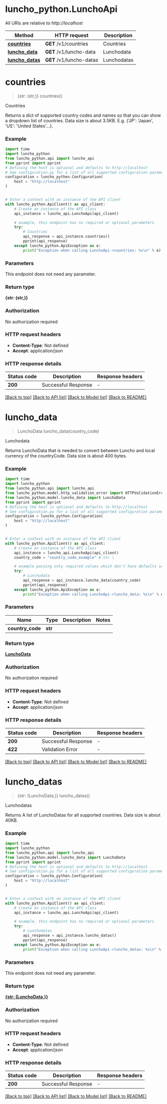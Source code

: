# luncho_python.LunchoApi

All URIs are relative to *http://localhost*

Method | HTTP request | Description
------------- | ------------- | -------------
[**countries**](LunchoApi.md#countries) | **GET** /v1/countries | Countries
[**luncho_data**](LunchoApi.md#luncho_data) | **GET** /v1/luncho-data | Lunchodata
[**luncho_datas**](LunchoApi.md#luncho_datas) | **GET** /v1/luncho-datas | Lunchodatas


# **countries**
> {str: (str,)} countries()

Countries

  Returns a dict of supported country codes and names so that you can show a dropdown list of countries. Data size is about 3.5KB.    E.g. {'JP': 'Japan', 'US': 'United States'...}.

### Example

```python
import time
import luncho_python
from luncho_python.api import luncho_api
from pprint import pprint
# Defining the host is optional and defaults to http://localhost
# See configuration.py for a list of all supported configuration parameters.
configuration = luncho_python.Configuration(
    host = "http://localhost"
)


# Enter a context with an instance of the API client
with luncho_python.ApiClient() as api_client:
    # Create an instance of the API class
    api_instance = luncho_api.LunchoApi(api_client)

    # example, this endpoint has no required or optional parameters
    try:
        # Countries
        api_response = api_instance.countries()
        pprint(api_response)
    except luncho_python.ApiException as e:
        print("Exception when calling LunchoApi->countries: %s\n" % e)
```


### Parameters
This endpoint does not need any parameter.

### Return type

**{str: (str,)}**

### Authorization

No authorization required

### HTTP request headers

 - **Content-Type**: Not defined
 - **Accept**: application/json


### HTTP response details
| Status code | Description | Response headers |
|-------------|-------------|------------------|
**200** | Successful Response |  -  |

[[Back to top]](#) [[Back to API list]](../README.md#documentation-for-api-endpoints) [[Back to Model list]](../README.md#documentation-for-models) [[Back to README]](../README.md)

# **luncho_data**
> LunchoData luncho_data(country_code)

Lunchodata

Returns LunchoData that is needed to convert between Luncho and local currency of the countryCode. Data size is about 400 bytes.

### Example

```python
import time
import luncho_python
from luncho_python.api import luncho_api
from luncho_python.model.http_validation_error import HTTPValidationError
from luncho_python.model.luncho_data import LunchoData
from pprint import pprint
# Defining the host is optional and defaults to http://localhost
# See configuration.py for a list of all supported configuration parameters.
configuration = luncho_python.Configuration(
    host = "http://localhost"
)


# Enter a context with an instance of the API client
with luncho_python.ApiClient() as api_client:
    # Create an instance of the API class
    api_instance = luncho_api.LunchoApi(api_client)
    country_code = "country_code_example" # str | 

    # example passing only required values which don't have defaults set
    try:
        # Lunchodata
        api_response = api_instance.luncho_data(country_code)
        pprint(api_response)
    except luncho_python.ApiException as e:
        print("Exception when calling LunchoApi->luncho_data: %s\n" % e)
```


### Parameters

Name | Type | Description  | Notes
------------- | ------------- | ------------- | -------------
 **country_code** | **str**|  |

### Return type

[**LunchoData**](LunchoData.md)

### Authorization

No authorization required

### HTTP request headers

 - **Content-Type**: Not defined
 - **Accept**: application/json


### HTTP response details
| Status code | Description | Response headers |
|-------------|-------------|------------------|
**200** | Successful Response |  -  |
**422** | Validation Error |  -  |

[[Back to top]](#) [[Back to API list]](../README.md#documentation-for-api-endpoints) [[Back to Model list]](../README.md#documentation-for-models) [[Back to README]](../README.md)

# **luncho_datas**
> {str: (LunchoData,)} luncho_datas()

Lunchodatas

Returns A list of LunchoDatas for all supported countries. Data size is about 40KB.

### Example

```python
import time
import luncho_python
from luncho_python.api import luncho_api
from luncho_python.model.luncho_data import LunchoData
from pprint import pprint
# Defining the host is optional and defaults to http://localhost
# See configuration.py for a list of all supported configuration parameters.
configuration = luncho_python.Configuration(
    host = "http://localhost"
)


# Enter a context with an instance of the API client
with luncho_python.ApiClient() as api_client:
    # Create an instance of the API class
    api_instance = luncho_api.LunchoApi(api_client)

    # example, this endpoint has no required or optional parameters
    try:
        # Lunchodatas
        api_response = api_instance.luncho_datas()
        pprint(api_response)
    except luncho_python.ApiException as e:
        print("Exception when calling LunchoApi->luncho_datas: %s\n" % e)
```


### Parameters
This endpoint does not need any parameter.

### Return type

[**{str: (LunchoData,)}**](LunchoData.md)

### Authorization

No authorization required

### HTTP request headers

 - **Content-Type**: Not defined
 - **Accept**: application/json


### HTTP response details
| Status code | Description | Response headers |
|-------------|-------------|------------------|
**200** | Successful Response |  -  |

[[Back to top]](#) [[Back to API list]](../README.md#documentation-for-api-endpoints) [[Back to Model list]](../README.md#documentation-for-models) [[Back to README]](../README.md)

